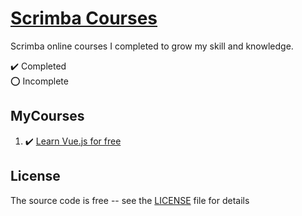 # [Scrimba Courses][scrimba]

Scrimba online courses I completed to grow my skill and knowledge.

:heavy_check_mark: Completed  
:o: Incomplete

## MyCourses

1. :heavy_check_mark: [Learn Vue.js for free](learn-vuejs-for-free)

## License

The source code is free -- see the [LICENSE](LICENSE) file for details

[scrimba]: https://scrimba.com/
